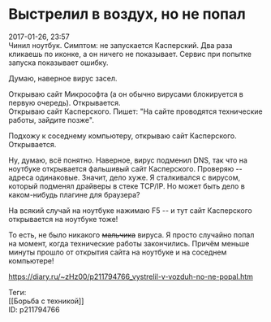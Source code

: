 Выстрелил в воздух, но не попал
================================

   
 2017-01-26, 23:57   
  Чинил ноутбук. Симптом: не запускается Касперский. Два раза кликаешь по иконке, а он ничего не показывает. Сервис при попытке запуска показывает ошибку.   
   
 Думаю, наверное вирус засел.   
   
 Открываю сайт Микрософта (а он обычно вирусами блокируется в первую очередь). Открывается.   
 Открываю сайт Касперского. Пишет: "На сайте проводятся технические работы, зайдите позже".   
   
 Подхожу к соседнему компьютеру, открываю сайт Касперского. Открывается.   
   
 Ну, думаю, всё понятно. Наверное, вирус подменил DNS, так что на ноутбуке открывается фальшивый сайт Касперского. Проверяю -- адреса одинаковые. Значит, дело хуже. Я сталкивался с вирусом, который подменял драйверы в стеке TCP/IP. Но может быть дело в каком-нибудь плагине для браузера?   
   
 На всякий случай на ноутбуке нажимаю F5 -- и тут сайт Касперского открывается на ноутбуке тоже!   
   
 То есть, не было никакого  ~~мальчика~~  вируса. Я просто случайно попал на момент, когда технические работы закончились. Причём меньше минуты прошло от открытия сайта на ноутбуке и на соседнем компьютере!   
    
 <https://diary.ru/~zHz00/p211794766_vystrelil-v-vozduh-no-ne-popal.htm>   
   
 Теги:   
 [[Борьба с техникой]]   
 ID: p211794766